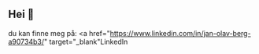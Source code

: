 ## Hei 👋

du kan finne meg på:
<a href="https://www.linkedin.com/in/jan-olav-berg-a90734b3/" target="_blank"LinkedIn</a>

<!--
**Martialcart/Martialcart** is a ✨ _special_ ✨ repository because its `README.md` (this file) appears on your GitHub profile.

Here are some ideas to get you started:



add link: 
    url turns into links
    html

- 🔭 I’m currently working on ...
- 🌱 I’m currently learning ...
- 👯 I’m looking to collaborate on ...
- 🤔 I’m looking for help with ...
- 💬 Ask me about ...
- 📫 How to reach me: ...
- 😄 Pronouns: ...
- ⚡ Fun fact: ...
-->
        
